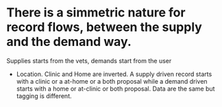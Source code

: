 # There is a simmetric nature for record flows, between the supply and the demand way.

Supplies starts from the vets, demands start from the user

- Location. Clinic and Home are inverted.  A supply driven record starts with a clinic or a at-home or a both proposal while a demand driven starts with a  home or at-clinic or both proposal. Data are the same but tagging is different.


